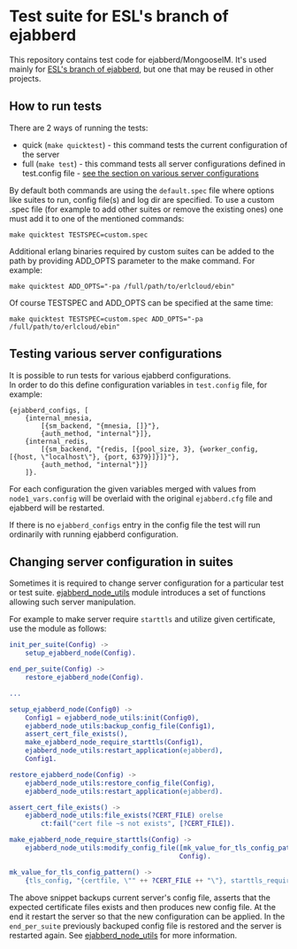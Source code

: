 Test suite for ESL's branch of ejabberd
=======================================

This repository contains test code for ejabberd/MongooseIM.
It's used mainly for [ESL's branch of ejabberd](https://github.com/esl/MongooseIM),
but one that may be reused in other projects.

## How to run tests

There are 2 ways of running the tests:
* quick (`make quicktest`) - this command tests the current configuration of the server
* full (`make test`) - this command tests all server configurations defined in test.config file - [see the section on various server configurations](#testing-various-server-configurations)

By default both commands are using the `default.spec` file where options like suites to run, config file(s) and log dir are specified. To use a custom .spec file (for example to add other suites or remove the existing ones) one must add it to one of the mentioned commands:

`make quicktest TESTSPEC=custom.spec`

Additional erlang binaries required by custom suites can be added to the path by providing ADD_OPTS parameter to the make command. For example:

`make quicktest ADD_OPTS="-pa /full/path/to/erlcloud/ebin"`

Of course TESTSPEC and ADD_OPTS can be specified at the same time:

`make quicktest TESTSPEC=custom.spec ADD_OPTS="-pa /full/path/to/erlcloud/ebin"`

## Testing various server configurations

It is possible to run tests for various ejabberd configurations.  
In order to do this define configuration variables in `test.config` file, for example:

```
{ejabberd_configs, [
    {internal_mnesia,
        [{sm_backend, "{mnesia, []}"},
        {auth_method, "internal"}]},
    {internal_redis,
        [{sm_backend, "{redis, [{pool_size, 3}, {worker_config, [{host, \"localhost\"}, {port, 6379}]}]}"},
        {auth_method, "internal"}]}
    ]}.
```
For each configuration the given variables merged with values from `node1_vars.config` 
will be overlaid with the original `ejabberd.cfg` file and ejabberd will be restarted.


If there is no `ejabberd_configs` entry in the config file the test will run ordinarily with running ejabberd configuration.

## Changing server configuration in suites ##

Sometimes it is required to change server configuration for a particular
test or test suite. [ejabberd_node_utils](tests/ejabberd_node_utils.erl)
module introduces a set of functions allowing such server manipulation.

For example to make server require `starttls` and utilize given certificate,
use the module as follows:
```erlang
init_per_suite(Config) ->
    setup_ejabberd_node(Config).

end_per_suite(Config) ->
    restore_ejabberd_node(Config).

...

setup_ejabberd_node(Config0) ->
    Config1 = ejabberd_node_utils:init(Config0),
    ejabberd_node_utils:backup_config_file(Config1),
    assert_cert_file_exists(),
    make_ejabberd_node_require_starttls(Config1),
    ejabberd_node_utils:restart_application(ejabberd),
    Config1.

restore_ejabberd_node(Config) ->
    ejabberd_node_utils:restore_config_file(Config),
    ejabberd_node_utils:restart_application(ejabberd).

assert_cert_file_exists() ->
    ejabberd_node_utils:file_exists(?CERT_FILE) orelse
        ct:fail("cert file ~s not exists", [?CERT_FILE]).

make_ejabberd_node_require_starttls(Config) ->
    ejabberd_node_utils:modify_config_file([mk_value_for_tls_config_pattern()],
                                           Config).

mk_value_for_tls_config_pattern() ->
    {tls_config, "{certfile, \"" ++ ?CERT_FILE ++ "\"}, starttls_required,"}.
```

The above snippet backups current server's config file, asserts that
the expected certificate files exists and then produces new config file.
At the end it restart the server so that the new configuration can be applied.
In the `end_per_suite` previously backuped config file is restored and
the server is restarted again. See [ejabberd_node_utils](tests/ejabberd_node_utils.erl)
for more information.

